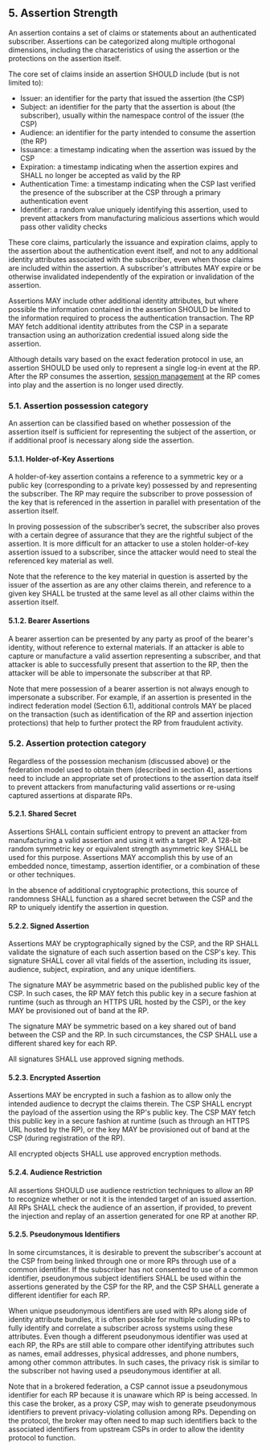 <a name="sec5"></a>

## 5. Assertion Strength

An assertion contains a set of claims or statements about an authenticated subscriber. Assertions can be categorized along multiple orthogonal dimensions, including the characteristics of using the assertion or the protections on the assertion itself.

The core set of claims inside an assertion SHOULD include (but is not limited to):

 - Issuer: an identifier for the party that issued the assertion (the CSP)
 - Subject: an identifier for the party that the assertion is about (the subscriber), usually within the namespace control of the issuer (the CSP)
 - Audience: an identifier for the party intended to consume the assertion (the RP)
 - Issuance: a timestamp indicating when the assertion was issued by the CSP
 - Expiration: a timestamp indicating when the assertion expires and SHALL no longer be accepted as valid by the RP
 - Authentication Time: a timestamp indicating when the CSP last verified the presence of the subscriber at the CSP through a primary authentication event
 - Identifier: a random value uniquely identifying this assertion, used to prevent attackers from manufacturing malicious assertions which would pass other validity checks

These core claims, particularly the issuance and expiration claims, apply to the assertion about the authentication event itself, and not to any additional identity attributes associated with the subscriber, even when those claims are included within the assertion. A subscriber's attributes MAY expire or be otherwise invalidated independently of the expiration or invalidation of the assertion.

Assertions MAY include other additional identity attributes, but where possible the information contained in the assertion SHOULD be limited to the information required to process the authentication transaction. The RP MAY fetch additional identity attributes from the CSP in a separate transaction using an authorization credential issued along side the assertion. 

Although details vary based on the exact federation protocol in use, an assertion SHOULD be used only to represent a single log-in event at the RP. After the RP consumes the assertion, [session management](sp800-63b.html#sec7) at the RP comes into play and the assertion is no longer used directly. 

### 5.1. Assertion possession category

An assertion can be classified based on whether possession of the assertion itself is sufficient for representing  the subject of the assertion, or if additional proof is necessary along side the assertion.

#### 5.1.1. Holder-of-Key Assertions

A holder-of-key assertion contains a reference to a symmetric key or a public key (corresponding to a private key) possessed by and representing the subscriber. The RP may require the subscriber to prove possession of the key that is referenced in the assertion in parallel with presentation of the assertion itself. 

In proving possession of the subscriber’s secret, the subscriber also proves with a certain degree of assurance that they are the rightful subject of the assertion. It is more difficult for an attacker to use a stolen holder-of-key assertion issued to a subscriber, since the attacker would need to steal the referenced key material as well. 

Note that the reference to the key material in question is asserted by the issuer of the assertion as are any other claims therein, and reference to a given key SHALL be trusted at the same level as all other claims within the assertion itself.

#### 5.1.2. Bearer Assertions

A bearer assertion can be presented by any party as proof of the bearer's identity, without reference to external materials. If an attacker is able to capture or manufacture a valid assertion representing a subscriber, and that attacker is able to successfully present that assertion to the RP, then the attacker will be able to impersonate the subscriber at that RP. 

Note that mere possession of a bearer assertion is not always enough to impersonate a subscriber. For example, if an assertion is presented in the indirect federation model (Section 6.1), additional controls MAY be placed on the transaction (such as identification of the RP and assertion injection protections) that help to further protect the RP from fraudulent activity.

### 5.2. Assertion protection category

Regardless of the possession mechanism (discussed above) or the federation model used to obtain them (described in section 4), assertions need to include an appropriate set of protections to the assertion data itself to prevent attackers from manufacturing valid assertions or re-using captured assertions at disparate RPs.

#### 5.2.1. Shared Secret

Assertions SHALL contain sufficient entropy to prevent an attacker from manufacturing a valid assertion and using it with a target RP. A 128-bit random symmetric key or equivalent strength asymmetric key SHALL be used for this purpose. Assertions MAY accomplish this by use of an embedded nonce, timestamp, assertion identifier, or a combination of these or other techniques.

In the absence of additional cryptographic protections, this source of randomness SHALL function as a shared secret between the CSP and the RP to uniquely identify the assertion in question.

#### 5.2.2. Signed Assertion

Assertions MAY be cryptographically signed by the CSP, and the RP SHALL validate the signature of each such assertion based on the CSP's key. This signature SHALL cover all vital fields of the assertion, including its issuer, audience, subject, expiration, and any unique identifiers.

The signature MAY be asymmetric based on the published public key of the CSP. In such cases, the RP MAY fetch this public key in a secure fashion at runtime (such as through an HTTPS URL hosted by the CSP), or the key MAY be provisioned out of band at the RP.

The signature MAY be symmetric based on a key shared out of band between the CSP and the RP. In such circumstances, the CSP SHALL use a different shared key for each RP.

All signatures SHALL use approved signing methods.

#### 5.2.3. Encrypted Assertion

Assertions MAY be encrypted in such a fashion as to allow only the intended audience to decrypt the claims therein. The CSP SHALL encrypt the payload of the assertion using the RP's public key. The CSP MAY fetch this public key in a secure fashion at runtime (such as through an HTTPS URL hosted by the RP), or the key MAY be provisioned out of band at the CSP (during registration of the RP).

All encrypted objects SHALL use approved encryption methods.

#### 5.2.4. Audience Restriction

All assertions SHOULD use audience restriction techniques to allow an RP to recognize whether or not it is the intended target of an issued assertion. All RPs SHALL check the audience of an assertion, if provided, to prevent the injection and replay of an assertion generated for one RP at another RP. 

#### 5.2.5. Pseudonymous Identifiers

In some circumstances, it is desirable to prevent the subscriber's account at the CSP from being linked through one or more RPs through use of a common identifier. If the subscriber has not consented to use of a common identifier, pseudonymous subject identifiers SHALL be used within the assertions generated by the CSP for the RP, and the CSP SHALL generate a different identifier for each RP.

When unique pseudonymous identifiers are used with RPs along side of identity attribute bundles, it is often possible for multiple colluding RPs to fully identify and correlate a subscriber across systems using these attributes. Even though a different pseudonymous identifier was used at each RP, the RPs are still able to compare other identifying attributes such as names, email addresses, physical addresses, and phone numbers, among other common attributes. In such cases, the privacy risk is similar to the subscriber not having used a pseudonymous identifier at all.

Note that in a brokered federation, a CSP cannot issue a pseudonymous identifier for each RP because it is unaware which RP is being accessed. In this case the broker, as a proxy CSP, may wish to generate pseudonymous identifiers to prevent privacy-violating collusion among RPs. Depending on the protocol, the broker may often need to map such identifiers back to the associated identifiers from upstream CSPs in order to allow the identity protocol to function.

